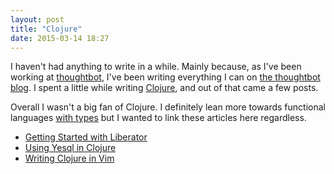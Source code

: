 ```yaml
---
layout: post
title: "Clojure"
date: 2015-03-14 18:27
---
```


I haven't had anything to write in a while. Mainly because, as I've been
working at [thoughtbot](https://thoughtbot.com), I've been writing
everything I can on [the thoughtbot
blog](https://robots.thoughtbot.com). I spent a little while writing
[Clojure](http://clojure.org), and out of that came a few posts.

Overall I wasn't a big fan of Clojure. I definitely lean more towards
functional languages [with types](https://www.haskell.org) but I wanted
to link these articles here regardless.

- [Getting Started with Liberator](https://robots.thoughtbot.com/getting-started-with-liberator)
- [Using Yesql in Clojure](https://robots.thoughtbot.com/using-yesql-in-clojure)
- [Writing Clojure in Vim](https://robots.thoughtbot.com/writing-clojure-in-vim)
